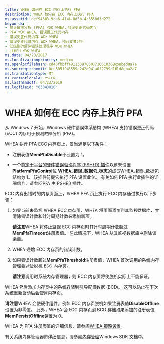 ```yaml
---
title: WHEA 如何在 ECC 内存上执行 PFA
description: WHEA 如何在 ECC 内存上执行 PFA
ms.assetid: def94688-9ca6-4146-8d5b-4c3550d3d272
keywords:
- 预计故障分析 (PFA) WDK WHEA，错误更正代码内存
- PFA WDK WHEA，错误更正代码内存
- 错误更正代码内存 WDK WHEA
- 错误更正代码内存 WDK WHEA，预计故障分析
- 低级别的硬件错误处理程序 WDK WHEA
- LLHEH WDK WHEA
ms.date: 04/20/2017
ms.localizationpriority: medium
ms.openlocfilehash: cd43fbbff691133978503716618368cbabed8a7a
ms.sourcegitcommit: 0cc5051945559a242d941a6f2799d161d8eba2a7
ms.translationtype: MT
ms.contentlocale: zh-CN
ms.lasthandoff: 04/23/2019
ms.locfileid: "63340810"
---
```

# <a name="how-whea-performs-pfa-on-ecc-memory"></a>WHEA 如何在 ECC 内存上执行 PFA


从 Windows 7 开始，Windows 硬件错误体系结构 (WHEA) 支持错误更正代码 (ECC) 内存用于预测故障分析 (PFA)。

WHEA 执行 PFA ECC 内存页上，仅当满足以下条件：

-   注册表值**MemPfaDisable**不设置为 1。

-   一个[特定于平台的硬件错误驱动程序 (PSHED) 插件](platform-specific-hardware-error-driver-plug-ins2.md)以前未设置**PlatformPfaControl**位[ **WHEA\_错误\_数据包\_标志**](https://msdn.microsoft.com/library/windows/hardware/ff560472)的成员[WHEA\_错误\_数据包](https://msdn.microsoft.com/library/windows/hardware/ff560465)结构为 1。 该插件前提它执行 PFA 设置此位。 有关如何 PFA 执行此插件的详细信息，请参阅[PFA 由 PSHED 插件](pfa-performed-by-a-pshed-plug-in.md)。

ECC 内存出错时的内存页面上，WHEA PFA 页上执行 ECC 内存通过执行以下步骤：

1.  如果当前未监视 WHEA ECC 内存页，WHEA 将页面添加到其监视数据库，并清除错误计数和计时周期计数来添加新项。

    **请注意**WHEA 将停止监视 ECC 内存页时其计时周期计数超过**MemPfaTimeout**注册表值。 在此情况下，WHEA 从其监视数据库中删除该条目。



2.  WHEA 递增 ECC 内存页的错误计数。

3.  如果错误计数超过**MemPfaThreshold**注册表值，WHEA 首次调用的系统内存管理器以使脱机 ECC 内存页。

    **请注意**调用时系统内存管理器，则 ECC 内存页将使脱机实际上不能保证。




WHEA 然后添加内存页中的系统存储到引导配置数据 (BCD)。 这可以防止在下次系统重新启动后会使用内存页。

**请注意**WHEA 会使硬件组件，例如 ECC 内存页脱机如果注册表值**DisableOffline**设置为非零值。 此外，WHEA 会 ECC 内存页到 BCD 存储如果添加的注册表值**MemPersistOffline**设置为 0。




WHEA 为 PFA 注册表值的详细信息，请参阅[WHEA 策略设置](whea-pfa-registry-settings.md)。

有关系统内存管理器的详细信息，请参阅[内存管理](https://go.microsoft.com/fwlink/p/?linkid=140723)Windows SDK 文档中。








